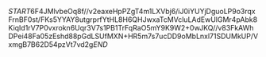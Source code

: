 $START$6F4JMlvbeOq8f//v2eaxeHpPZgT4m1LXVbj6/iJ0iYUYjDguoLP9o3rqxFrnBF0st/FKs5YYAY8utgrprfYtHL8H6QHJwxaTcMVcluLAdEwUlGMr4pAbk8KiqId1rV7P0vxrokn6Uqr3V7s1PB1TrFqRaO5mY9K9W2+0wJKQ//v83FkAWhDPei48Fa05zEshd88pGdLSUfMXN+HR5m7s7ucDD9oMbLnxl71SDUMkUP/VxmgB7B62D54pzVt7vd2g$END$